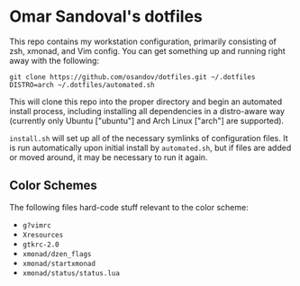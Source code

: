 Omar Sandoval's dotfiles
========================
This repo contains my workstation configuration, primarily consisting of zsh,
xmonad, and Vim config. You can get something up and running right away with
the following:

    git clone https://github.com/osandov/dotfiles.git ~/.dotfiles
    DISTRO=arch ~/.dotfiles/automated.sh

This will clone this repo into the proper directory and begin an automated
install process, including installing all dependencies in a distro-aware way
(currently only Ubuntu ["ubuntu"] and Arch Linux ["arch"] are supported).

`install.sh` will set up all of the necessary symlinks of configuration files.
It is run automatically upon initial install by `automated.sh`, but if files
are added or moved around, it may be necessary to run it again.

Color Schemes
-------------
The following files hard-code stuff relevant to the color scheme:

* `g?vimrc`
* `Xresources`
* `gtkrc-2.0`
* `xmonad/dzen_flags`
* `xmonad/startxmonad`
* `xmonad/status/status.lua`
